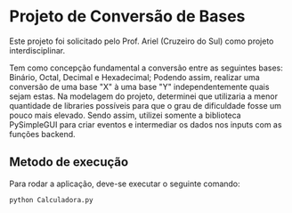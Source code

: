 # Projeto de Conversão de Bases

Este projeto foi solicitado pelo Prof. Ariel (Cruzeiro do Sul) como projeto interdisciplinar. 

Tem como concepção fundamental a conversão entre as seguintes bases: Binário, Octal, Decimal e Hexadecimal; Podendo assim, realizar uma conversão de uma base "X" à uma base "Y" independentemente quais sejam estas.
Na modelagem do projeto, determinei que utilizaria a menor quantidade de libraries possíveis para que o grau de dificuldade fosse um pouco mais elevado. Sendo assim, utilizei somente a biblioteca PySimpleGUI para criar eventos e intermediar os dados nos inputs com as funções backend.

## Metodo de execução

Para rodar a aplicação, deve-se executar o seguinte comando:
```bash
python Calculadora.py
```
